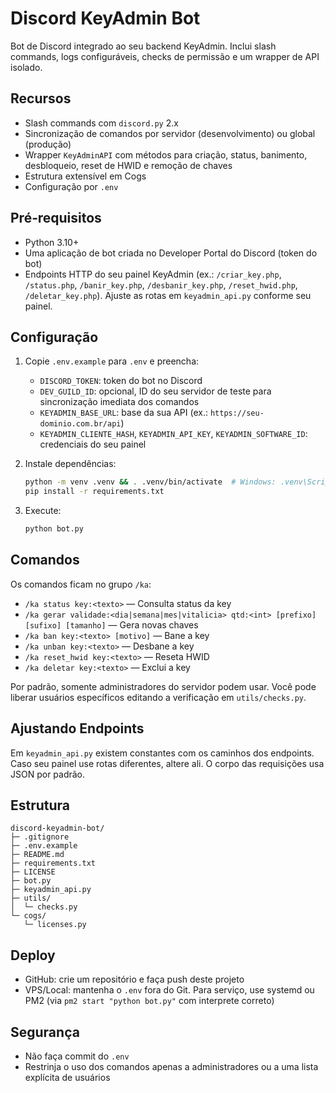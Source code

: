 # Discord KeyAdmin Bot

Bot de Discord integrado ao seu backend KeyAdmin. Inclui slash commands, logs configuráveis, checks de permissão e um wrapper de API isolado.

## Recursos
- Slash commands com `discord.py` 2.x
- Sincronização de comandos por servidor (desenvolvimento) ou global (produção)
- Wrapper `KeyAdminAPI` com métodos para criação, status, banimento, desbloqueio, reset de HWID e remoção de chaves
- Estrutura extensível em Cogs
- Configuração por `.env`

## Pré‑requisitos
- Python 3.10+
- Uma aplicação de bot criada no Developer Portal do Discord (token do bot)
- Endpoints HTTP do seu painel KeyAdmin (ex.: `/criar_key.php`, `/status.php`, `/banir_key.php`, `/desbanir_key.php`, `/reset_hwid.php`, `/deletar_key.php`). Ajuste as rotas em `keyadmin_api.py` conforme seu painel.

## Configuração
1. Copie `.env.example` para `.env` e preencha:
   - `DISCORD_TOKEN`: token do bot no Discord
   - `DEV_GUILD_ID`: opcional, ID do seu servidor de teste para sincronização imediata dos comandos
   - `KEYADMIN_BASE_URL`: base da sua API (ex.: `https://seu-dominio.com.br/api`)
   - `KEYADMIN_CLIENTE_HASH`, `KEYADMIN_API_KEY`, `KEYADMIN_SOFTWARE_ID`: credenciais do seu painel

2. Instale dependências:
   ```bash
   python -m venv .venv && . .venv/bin/activate  # Windows: .venv\Scripts\activate
   pip install -r requirements.txt
   ```

3. Execute:
   ```bash
   python bot.py
   ```

## Comandos
Os comandos ficam no grupo `/ka`:
- `/ka status key:<texto>` — Consulta status da key
- `/ka gerar validade:<dia|semana|mes|vitalicia> qtd:<int> [prefixo] [sufixo] [tamanho]` — Gera novas chaves
- `/ka ban key:<texto> [motivo]` — Bane a key
- `/ka unban key:<texto>` — Desbane a key
- `/ka reset_hwid key:<texto>` — Reseta HWID
- `/ka deletar key:<texto>` — Exclui a key

Por padrão, somente administradores do servidor podem usar. Você pode liberar usuários específicos editando a verificação em `utils/checks.py`.

## Ajustando Endpoints
Em `keyadmin_api.py` existem constantes com os caminhos dos endpoints. Caso seu painel use rotas diferentes, altere ali. O corpo das requisições usa JSON por padrão.

## Estrutura
```
discord-keyadmin-bot/
├─ .gitignore
├─ .env.example
├─ README.md
├─ requirements.txt
├─ LICENSE
├─ bot.py
├─ keyadmin_api.py
├─ utils/
│  └─ checks.py
└─ cogs/
   └─ licenses.py
```

## Deploy
- GitHub: crie um repositório e faça push deste projeto
- VPS/Local: mantenha o `.env` fora do Git. Para serviço, use systemd ou PM2 (via `pm2 start "python bot.py"` com interprete correto)

## Segurança
- Não faça commit do `.env`
- Restrinja o uso dos comandos apenas a administradores ou a uma lista explícita de usuários